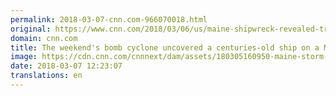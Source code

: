 ```yaml
---
permalink: 2018-03-07-cnn.com-966070018.html
original: https://www.cnn.com/2018/03/06/us/maine-shipwreck-revealed-trnd/index.html
domain: cnn.com
title: The weekend's bomb cyclone uncovered a centuries-old ship on a Maine beach
image: https://cdn.cnn.com/cnnnext/dam/assets/180305160950-maine-storm-shipwreck-super-tease.jpg
date: 2018-03-07 12:23:07
translations: en
---
```


